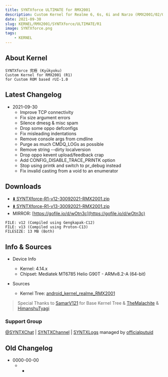 ```yaml
---
title: SYNTXforce ULTIMATE for RMX2001
description: Custom Kernel for Realme 6, 6s, 6i and Narzo (RMX2001/02/03)
date: 2021-09-30
slug: KERNEL/RMX2001/SYNTXforce/ULTIMATE/R1
image: SYNTXforce.png
tags:
    - KERNEL
---
```


## About Kernel
```
SYNTXforce 究極 (Kyūkyoku)
Custom Kernel for RMX2001 (R1)
for Custom ROM based rUI-1.0
```

## Latest Changelog
* 2021-09-30
  * Improve TCP connectivity
  * Fix size argument errors
  * Silence dmesg & misc spam
  * Drop some oppo defconfigs
  * Fix misleading indentations
  * Remove console args from cmdline 
  * Purge as much CMDQ_LOGs as possible
  * Remove string --dirty localversion 
  * Drop oppo kevent upload/feedback crap
  * Add CONFIG_DISABLE_TRACE_PRINTK option 
  * Stop using printk and switch to pr_debug instead
  * Fix invalid casting from a void to an enumerator

## Downloads
* [⬇️ SYNTXforce-R1-v12-30092021-RMX2001.zip](https://github.com/PutuDevelopers/updates/releases/download/SYNTXforce-%C3%A7%C2%A9%C2%B6%C3%A6%C2%A5%C2%B5-R1/SYNTXforce-R1-v12-30092021-RMX2001.zip)
* [⬇️ SYNTXforce-R1-v13-30092021-RMX2001.zip](https://github.com/PutuDevelopers/updates/releases/download/SYNTXforce-%C3%A7%C2%A9%C2%B6%C3%A6%C2%A5%C2%B5-R1/SYNTXforce-R1-v13-30092021-RMX2001.zip)
* MIRROR: [https://gofile.io/d/wOtn3c](https://gofile.io/d/wOtn3c)

```
FILE: v12 (Compiled using Gengkapak-C12)
FILE: v13 (Compiled using Proton-C13)
FILESIZE: 13 MB (Both)
```

## Info & Sources
* Device Info
  * Kernel: 4.14.x
  * Chipset: Mediatek MT6785 Helio G90T - ARMv8.2-A (64-bit)

* Sources
  * Kernel Tree: [android_kernel_realme_RMX2001](https://github.com/officialputuid/android_kernel_realme_RMX2001)
>  Special Thanks to [SamarV121](https://github.com/SamarV-121) for Base Kernel Tree & [TheMalachite](https://github.com/TheMalachite) & [HimanshuTyagi](https://github.com/ManshuTyagi)

### Support Group
[@SYNTXChat](https://t.me/SYNTXchat) | [SYNTXChannel](https://t.me/SYNTXchannel) | [SYNTXLogs](https://t.me/SYNTXlogs) managed by [officialputuid](https://t.me/officialputuid)

## Old Changelog
* 0000-00-00
  * -
